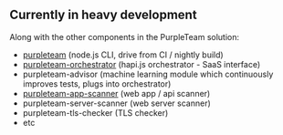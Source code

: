 ## Currently in heavy development

Along with the other components in the PurpleTeam solution:

* [purpleteam](https://github.com/binarymist/purpleteam) (node.js CLI, drive from CI / nightly build)
* [purpleteam-orchestrator](https://github.com/binarymist/purpleteam-orchestrator) (hapi.js orchestrator - SaaS interface)
* purpleteam-advisor (machine learning module which continuously improves tests, plugs into orchestrator)
* [purpleteam-app-scanner](https://github.com/binarymist/purpleteam-app-scanner) (web app / api scanner)
* purpleteam-server-scanner (web server scanner)
* purpleteam-tls-checker (TLS checker)
* etc


